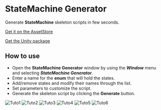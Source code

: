 # StateMachine Generator

Generate **StateMachine** skeleton scripts in few seconds.

[Get it on the AssetStore](https://assetstore.unity.com/packages/tools/utilities/statemachine-generator-229841)

[Get the Unity package](https://github.com/kevincastejon/Unity-StateMachineGenerator/releases/tag/v1.0)

## How to use

- Open the **StateMachine Generator** window by using the ***Window*** menu and selecting ***StateMachine Generator***.
- Enter a name for the **enum** that will hold the states.
- Add/remove states and modify their names through the list.
- Set parameters to customize the script.
- Generate the skeleton script by clicking the **Generate** button.

![Tuto1](https://kevincastejon.github.io/Unity-StateMachineGenerator/Assets/KevinCastejon/StateMachineGenerator/Documentation/Tuto1.png)
![Tuto2](https://kevincastejon.github.io/Unity-StateMachineGenerator/Assets/KevinCastejon/StateMachineGenerator/Documentation/Tuto2.png)
![Tuto3](https://kevincastejon.github.io/Unity-StateMachineGenerator/Assets/KevinCastejon/StateMachineGenerator/Documentation/Tuto3.png)
![Tuto4](https://kevincastejon.github.io/Unity-StateMachineGenerator/Assets/KevinCastejon/StateMachineGenerator/Documentation/Tuto4.png)
![Tuto5](https://kevincastejon.github.io/Unity-StateMachineGenerator/Assets/KevinCastejon/StateMachineGenerator/Documentation/Tuto5.png)
![Tuto6](https://kevincastejon.github.io/Unity-StateMachineGenerator/Assets/KevinCastejon/StateMachineGenerator/Documentation/Tuto6.png)
